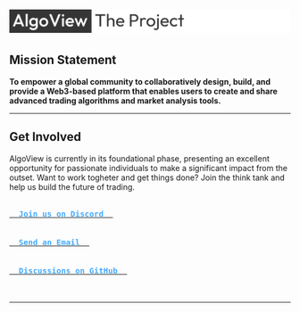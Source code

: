 # ![The AlgoView Project](https://github.com/AlgoView/.github/blob/main/resources/AV-PROJECT_banner.jpg)

## Mission Statement

**To empower a global community to collaboratively design, build, and provide a Web3-based platform that enables users to create and share advanced trading algorithms and market analysis tools.**

---

## Get Involved

AlgoView is currently in its foundational phase, presenting an excellent opportunity for passionate individuals to make a significant impact from the outset.
Want to work togheter and get things done? Join the think tank and help us build the future of trading.

<a href="https://discord.gg/p8QvxM4Y"><kbd><br>  <b style="color:#44AAFF">Join us on Discord  </b><br><br></kbd></a> <a href="mailto:info@algoview.org"><kbd><br>  <b style="color:#44AAFF">Send an Email  </b><br><br></kbd></a> <a href="https://github.com/orgs/AlgoView/discussions"><kbd><br>  <b style="color:#44AAFF">Discussions on GitHub  </b><br><br></kbd></a> 

---